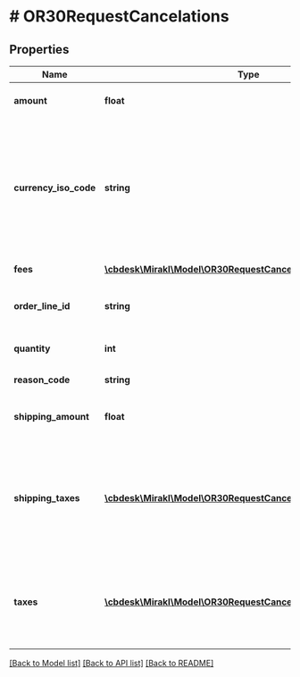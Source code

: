 # # OR30RequestCancelations

## Properties

Name | Type | Description | Notes
------------ | ------------- | ------------- | -------------
**amount** | **float** | The offer part amount to be canceled | [optional]
**currency_iso_code** | **string** | The currency (iso format) used by the shop (the field is required if the shop is not using the default Operator platform currency) | [optional]
**fees** | [**\cbdesk\Mirakl\Model\OR30RequestCancelationsFees[]**](OR30RequestCancelationsFees.md) | The fees to be canceled | [optional]
**order_line_id** | **string** | Order line&#39;s identifier that must be canceled | [optional]
**quantity** | **int** | The quantity of goods to cancel | [optional]
**reason_code** | **string** | Cancellation&#39;s reason code | [optional]
**shipping_amount** | **float** | The shipping charges part amount to be canceled | [optional]
**shipping_taxes** | [**\cbdesk\Mirakl\Model\OR30RequestCancelationsShippingTaxes[]**](OR30RequestCancelationsShippingTaxes.md) | The taxes to be canceled on the shipping price (this field is required if the order has shipping taxes) | [optional]
**taxes** | [**\cbdesk\Mirakl\Model\OR30RequestCancelationsTaxes[]**](OR30RequestCancelationsTaxes.md) | The taxes to be canceled on the product price (this field is required if the order has taxes) | [optional]

[[Back to Model list]](../../README.md#models) [[Back to API list]](../../README.md#endpoints) [[Back to README]](../../README.md)
